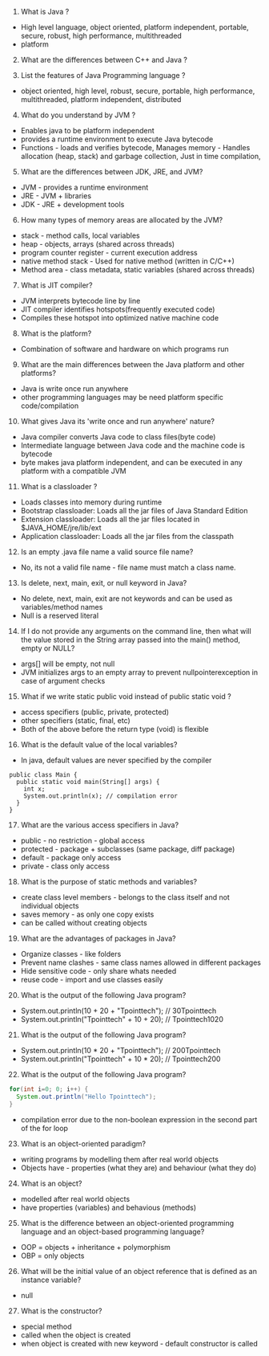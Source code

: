 1. What is Java ?
* High level language, object oriented, platform independent, portable, secure, robust, high performance, multithreaded
* platform

2. What are the differences between C++ and Java ?

3. List the features of Java Programming language ?
* object oriented, high level, robust, secure, portable, high performance, multithreaded, platform independent, distributed

4. What do you understand by JVM ?
* Enables java to be platform independent
* provides a runtime environment to execute Java bytecode
* Functions - loads and verifies bytecode, Manages memory - Handles allocation (heap, stack) and garbage collection, Just in time compilation, 

5. What are the differences between JDK, JRE, and JVM?
* JVM - provides a runtime environment
* JRE - JVM + libraries
* JDK - JRE + development tools

6. How many types of memory areas are allocated by the JVM?
* stack - method calls, local variables 
* heap - objects, arrays (shared across threads)
* program counter register - current execution address 
* native method stack - Used for native method (written in C/C++)
* Method area - class metadata, static variables (shared across threads)

7. What is JIT compiler?
* JVM interprets bytecode line by line 
* JIT compiler identifies hotspots(frequently executed code)
* Compiles these hotspot into optimized native machine code

8. What is the platform?
* Combination of software and hardware on which programs run 

9. What are the main differences between the Java platform and other platforms?
* Java is write once run anywhere
* other programming languages may be need platform specific code/compilation

10. What gives Java its 'write once and run anywhere' nature?
* Java compiler converts Java code to class files(byte code)
* Intermediate language between Java code and the machine code is bytecode
* byte makes java platform independent, and can be executed in any platform with a compatible JVM

11. What is a classloader ?
* Loads classes into memory during runtime
* Bootstrap classloader: Loads all the jar files of Java Standard Edition
* Extension classloader: Loads all the jar files located in $JAVA_HOME/jre/lib/ext
* Application classloader: Loads all the jar files from the classpath

12. Is an empty .java file name a valid source file name?
* No, its not a valid file name - file name must match a class name.

13. Is delete, next, main, exit, or null keyword in Java?
* No delete, next, main, exit are not keywords and can be used as variables/method names 
* Null is a reserved literal

14. If I do not provide any arguments on the command line, then what will the value stored in the String array passed into the main() method, empty or NULL?
* args[] will be empty, not null
* JVM initializes args to an empty array to prevent nullpointerexception in case of argument checks

15. What if we write static public void instead of public static void ?
* access specifiers (public, private, protected)
* other specifiers (static, final, etc)
* Both of the above before the return type (void) is flexible

16. What is the default value of the local variables?
* In java, default values are never specified by the compiler

```
public class Main {
  public static void main(String[] args) {
    int x;
    System.out.println(x); // compilation error 
  }
}
```

17. What are the various access specifiers in Java?
* public - no restriction - global access
* protected - package + subclasses (same package, diff package)
* default - package only access
* private - class only access

18. What is the purpose of static methods and variables?
* create class level members - belongs to the class itself and not individual objects
* saves memory - as only one copy exists
* can be called without creating objects 

19. What are the advantages of packages in Java?
* Organize classes - like folders 
* Prevent name clashes - same class names allowed in different packages
* Hide sensitive code - only share whats needed
* reuse code - import and use classes easily

20. What is the output of the following Java program?
* System.out.println(10 + 20 + "Tpointtech");   // 30Tpointtech
* System.out.println("Tpointtech" + 10 + 20);  // Tpointtech1020

21. What is the output of the following Java program?
* System.out.println(10 * 20 + "Tpointtech");   // 200Tpointtech
* System.out.println("Tpointtech" + 10 * 20); // Tpointtech200

22. What is the output of the following Java program?
```java
for(int i=0; 0; i++) {  
  System.out.println("Hello Tpointtech");  
}  
```
* compilation error due to the non-boolean expression in the second part of the for loop

23. What is an object-oriented paradigm?
* writing programs by modelling them after real world objects
* Objects have - properties (what they are) and behaviour (what they do)

24. What is an object?
* modelled after real world objects
* have properties (variables) and behavious (methods)

25. What is the difference between an object-oriented programming language and an object-based programming language?
* OOP = objects + inheritance + polymorphism
* OBP = only objects

26. What will be the initial value of an object reference that is defined as an instance variable?
* null

27. What is the constructor?
* special method
* called when the object is created
* when object is created with new keyword - default constructor is called

